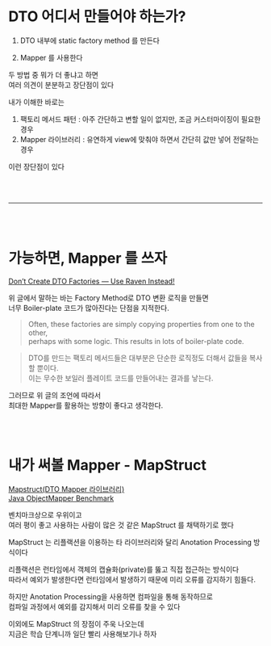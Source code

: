 # DTO 어디서 만들어야 하는가?  

1. DTO 내부에 static factory method 를 만든다  

2. Mapper 를 사용한다  

두 방법 중 뭐가 더 좋냐고 하면  
여러 의견이 분분하고 장단점이 있다    
  
내가 이해한 바로는  

1. 팩토리 메서드 패턴 : 아주 간단하고 변할 일이 없지만, 조금 커스터마이징이 필요한 경우 
2. Mapper 라이브러리 : 유연하게 view에 맞춰야 하면서 간단히 값만 넣어 전달하는 경우  

이런 장단점이 있다  
  
<br><br>  

---

<br><br>  

# 가능하면, Mapper 를 쓰자    
[Don’t Create DTO Factories — Use Raven Instead!](https://medium.com/@ramindursingh/dont-create-dto-factories-use-raven-instead-662a80a9bfd2)  

위 글에서 말하는 바는 
Factory Method로 DTO 변환 로직을 만들면  
너무 Boiler-plate 코드가 많아진다는 단점을 지적한다.  
  
> Often, these factories are simply copying properties from one to the other,   
> perhaps with some logic. This results in lots of boiler-plate code.   

> DTO를 만드는 팩토리 메서드들은 대부분은 단순한 로직정도 더해서 값들을 복사할 뿐이다.  
> 이는 무수한 보일러 플레이트 코드를 만들어내는 결과를 낳는다.   
  
그러므로 위 글의 조언에 따라서  
최대한 Mapper를 활용하는 방향이 좋다고 생각한다.   
  
<br><br>  
  
# 내가 써볼 Mapper - MapStruct

[Mapstruct(DTO Mapper 라이브러리)](https://jiwondev.tistory.com/250)  
[Java ObjectMapper Benchmark](https://github.com/arey/java-object-mapper-benchmark)  
  
벤치마크상으로 우위이고   
여러 평이 좋고 사용하는 사람이 많은 것 같은 MapStruct 를 채택하기로 했다  
  
MapStruct 는 리플랙션을 이용하는 타 라이브러리와 달리 Anotation Processing 방식이다  
  
리플랙션은 런타임에서 객체의 캡슐화(private)를 뚫고 직접 접근하는 방식이다   
따라서 예외가 발생한다면 런타임에서 발생하기 때문에 미리 오류를 감지하기 힘들다.  
  
하지만 Anotation Processing을 사용하면 컴파일을 통해 동작하므로    
컴파일 과정에서 예외를 감지해서 미리 오류를 찾을 수 있다  
  
이외에도 MapStruct 의 장점이 주욱 나오는데  
지금은 학습 단계니까 일단 빨리 사용해보기나 하자  
  
